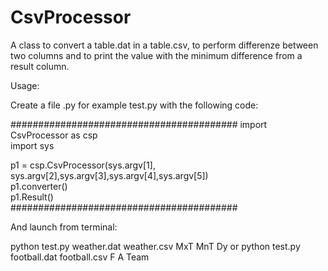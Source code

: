 # CsvProcessor
A class to convert a table.dat in a table.csv, to perform differenze between two columns and to print the value with the minimum difference from a result column.


Usage:

Create a file .py for example test.py with the following code:

#########################################
import CsvProcessor as csp 					                                  
import sys  


p1 = csp.CsvProcessor(sys.argv[1], sys.argv[2],sys.argv[3],sys.argv[4],sys.argv[5])              
p1.converter()             				                                          
p1.Result()   
#########################################

And launch from terminal:

python test.py weather.dat weather.csv MxT MnT Dy or python test.py football.dat football.csv F A Team
